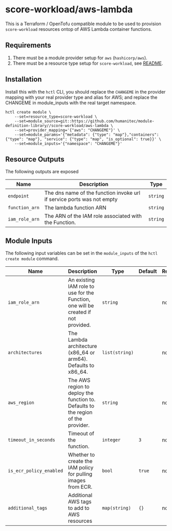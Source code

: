 # score-workload/aws-lambda

This is a Terraform / OpenTofu compatible module to be used to provision `score-workload` resources ontop of AWS Lambda container functions.

## Requirements

1. There must be a module provider setup for `aws` (`hashicorp/aws`).
2. There must be a resource type setup for `score-workload`, see [README](../README.md).

## Installation

Install this with the `hctl` CLI, you should replace the `CHANGEME` in the provider mapping with your real provider type and alias for AWS; and replace the CHANGEME in module_inputs with the real target namespace.

```shell
hctl create module \
    --set=resource_type=score-workload \
    --set=module_source=git::https://github.com/humanitec/module-definition-library//score-workload/aws-lambda \
    --set=provider_mapping='{"aws": "CHANGEME"}' \
    --set=module_params='{"metadata": {"type": "map"},"containers": {"type": "map"}, "service": {"type": "map", "is_optional": true}}' \
    --set=module_inputs='{"namespace": "CHANGEME"}'
```

## Resource Outputs

The following outputs are exposed

| Name           | Description                                                            | Type     |
| -------------- | ---------------------------------------------------------------------- | -------- |
| `endpoint`     | The dns name of the function invoke url if service ports was not empty | `string` |
| `function_arn` | The lambda function ARN                                                | `string` |
| `iam_role_arn` | The ARN of the IAM role associated with the Function.                  | `string` |

## Module Inputs

The following input variables can be set in the `module_inputs` of the `hctl create module` command.

| Name                    | Description                                                                        | Type           | Default | Required |
| ----------------------- | ---------------------------------------------------------------------------------- | -------------- | ------- | -------- |
| `iam_role_arn`          | An existing IAM role to use for the Function, one will be created if not provided. | `string`       |         | no       |
| `architectures`         | The Lambda architecture (x86_64 or arm64). Defaults to x86_64.                     | `list(string)` |         | no       |
| `aws_region`            | The AWS region to deploy the function to. Defaults to the region of the provider.  | `string`       |         | no       |
| `timeout_in_seconds`    | Timeout of the function.                                                           | `integer`      | `3`     | no       |
| `is_ecr_policy_enabled` | Whether to create the IAM policy for pulling images from ECR.                      | `bool`         | `true`  | no       |
| `additional_tags`       | Additional AWS tags to add to AWS resources                                        | `map(string)`  | `{}`    | no       |
